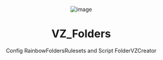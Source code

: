 <header>

![image](https://github.com/user-attachments/assets/28e11aad-bf11-418d-b3e9-1fb144dd1f04)

# VZ_Folders

Config RainbowFoldersRulesets and Script FolderVZCreator

